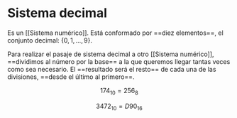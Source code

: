 # Sistema decimal

Es un [[Sistema numérico]]. Está conformado por ==diez elementos==, el conjunto decimal: $\{0,1,\dots,9\}$.

Para realizar el pasaje de sistema decimal a otro [[Sistema numérico]], ==dividimos al número por la base== a la que queremos llegar tantas veces como sea necesario. El ==resultado será el resto== de cada una de las divisiones, ==desde el último al primero==.

$$
174_{10} = 256_8
$$

$$
3472_{10} = D90_{16}
$$
